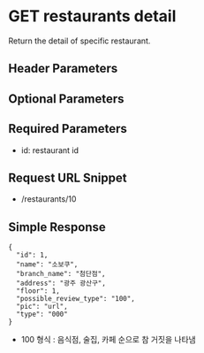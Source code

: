 # GET restaurants detail

Return the detail of specific restaurant. 


## Header Parameters


## Optional Parameters


## Required Parameters

- id: restaurant id

## Request URL Snippet

- /restaurants/10


## Simple Response

```{.json}
{
  "id": 1,
  "name": "소보쿠",
  "branch_name": "첨단점",
  "address": "광주 광산구",
  "floor": 1,
  "possible_review_type": "100",
  "pic": "url",
  "type": "000"
}
```

* 100 형식 : 음식점, 술집, 카페 순으로 참 거짓을 나타냄